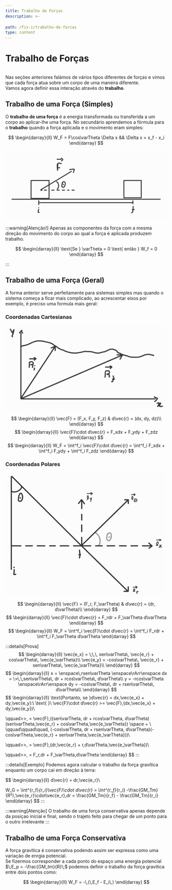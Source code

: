 ```yaml
---
title: Trabalho de Forças
description: >-
  
path: /fis-i/trabalho-de-forcas
type: content
---
```


# Trabalho de Forças

```toc

```

Nas seções anteriores falámos de vários tipos diferentes de forças e vimos que cada força atua sobre um corpo de uma maneira diferente.  
Vamos agora definir essa interação através do **trabalho**.

## Trabalho de uma Força (Simples)
O **trabalho de uma força** é a energia transformada ou transferida a um corpo ao aplicar-lhe uma força.
No secundário aprendemos a fórmula para o **trabalho** quando a força aplicada e o movimento eram simples: 

$$ 
\begin{darray}{ll}
W_F = F\cos\varTheta \Delta x && \Delta x = x_f - x_i
\end{darray}
$$

![Trabalho da força basico](./assets/0003-work-simple.png#dark=2)

:::warning[Atenção!]
Apenas as componentes da força com a mesma direção do movimento do corpo ao qual a força é aplicada produzem trabalho.

$$ 
\begin{darray}{ll}
\text{Se } \varTheta = 0 \text{ então } W_f = 0
\end{darray}
$$

:::

## Trabalho de uma Força (Geral)
A forma anterior serve perfeitamente para sistemas simples mas quando o sistema começa a ficar mais complicado, ao acrescentar eixos por exemplo, é preciso uma formula mais geral:

### Coordenadas Cartesianas

![Trabalho da força geral](./assets/0003-work-complex-movement.png#dark=2)

$$ 
\begin{darray}{ll}
\vec{F} = (F_x, F_y, F_z) & d\vec{r} = (dx, dy, dz)\\
\end{darray}
$$
$$
\begin{darray}{ll}
\vec{F}\cdot d\vec{r} = F_xdx + F_ydy + F_zdz
\end{darray}
$$
$$ 
\begin{darray}{ll}
W_F = \int^f_i \vec{F}\cdot d\vec{r} = \int^f_i F_xdx + \int^f_i F_ydy + \int^f_i F_zdz
\end{darray}
$$



### Coordenadas Polares

![Trabalho da força geral](./assets/0003-polar-coordenates-work.png#dark=2)

$$ 
\begin{darray}{ll}
\vec{F} = (F_r, F_\varTheta) & d\vec{r} = (dr, d\varTheta)\\
\end{darray}
$$
$$
\begin{darray}{ll}
\vec{F}\cdot d\vec{r} = F_rdr + F_\varTheta d\varTheta
\end{darray}
$$
$$ 
\begin{darray}{ll}
W_F = \int^f_i \vec{F}\cdot d\vec{r} = \int^f_i F_rdr + \int^f_i F_\varTheta d\varTheta
\end{darray}
$$

:::details[Prova]
$$ 
\begin{darray}{ll}
\vec{e_x} = \;\,\, sen\varTheta\, \vec{e_r} + cos\varTheta\, \vec{e_\varTheta}\\
\vec{e_y} = -cos\varTheta\, \vec{e_r} + sen\varTheta\, \vec{e_\varTheta}\\
\end{darray}
$$
$$
\begin{darray}{ll}
x = \enspace\,rsen\varTheta \enspace\rArr\enspace dx = \>\,\,sen\varTheta\, dr + rcos\varTheta\, d\varTheta\\
y = -rcos\varTheta \enspace\rArr\enspace dy = -cos\varTheta\, dr + rsen\varTheta\, d\varTheta\\
\end{darray}
$$
$$
\begin{darray}{ll}
\text{Portanto, se }d\vec{r} = dx\,\vec{e_x} + dy\,\vec{e_y}:\\
\text{ }\\
\vec{F}\cdot d\vec{r} \>= \vec{F}\,(dx\,\vec{e_x} + dy\,\vec{e_y})\\

\qquad\>\>\, = \vec{F}\,((sen\varTheta\, dr + rcos\varTheta\, d\varTheta)(sen\varTheta\,\vec{e_r} + cos\varTheta\,\vec{e_\varTheta}) \space + \\
\qquad\qquad\quad\, (-cos\varTheta\, dr + rsen\varTheta\, d\varTheta)(-cos\varTheta\,\vec{e_r} + sen\varTheta\,\vec{e_\varTheta}))\\

\qquad\>\>\, = \vec{F}\,(dr\,\vec{e_r} + r\,d\varTheta\,\vec{e_\varTheta})\\

\qquad\>\>\, = F_r\,dr + F_\varTheta\,d\varTheta
\end{darray}
$$
:::

:::details[Exemplo]
Podemos agora calcular o trabalho da força gravítica enquanto um corpo cai em direção à terra:

$$
\begin{darray}{ll}
d\vec{r} = dr\,\vec{e_r}\\

W_G = \int^{r_f}_{r_i}\vec{F}\cdot d\vec{r} = \int^{r_f}_{r_i} -\frac{GM_Tm}{R²}\,\vec{e_r}\cdot\vec{e_r}\,dr = \frac{GM_Tm}{r_f} - \frac{GM_Tm}{r_i}
\end{darray}
$$
:::

:::warning[Atenção]
O trabalho de uma força conservativa apenas depende da posiçao inicial e final, sendo o trajeto feito para chegar de um ponto para o outro irrelevante
:::

## Trabalho de uma Força Conservativa

A força gravítica é conservativa podendo assim ser expressa como uma variação de enrgia potencial.  
Se fizermos corresponder a cada ponto do espaço uma energia potencial $\;E_p = -\frac{GM_tm}{R}\;$ podemos definir o trabalho da força gravítica entre dois pontos como:

$$
\begin{darray}{ll}
W_F = -\,(\,E_f - E_i\,)
\end{darray}
$$



<!--
Quando estivermos a analizar o movimento de um corpo, podemos, no geral, reduzi-lo a apenas um ponto, simplificando o problema.

Isto deve-se ao facto de que todas as partes do corpo descrevem o mesmo movimento:
se tivermos um carro em movimento, tanto as portas, os bancos, o volante e mesmo o condutor movimentam-se à mesma
velocidade e têm uma posição sempre igual entre si. Podemos assim, neste caso, considerar o carro
como apenas um ponto e estudar o movimento desse ponto.

Ao ponto que resulta desta redução, chamamos [**ponto material**](color:green).

:::warning[Atenção!]
**Atenção que nem sempre podemos efetuar esta redução.**  
Por exemplo, se estivermos a estudar o movimento rotacional de um berlide, não podemos reduzir o berlinde a um ponto.
:::

## Posição

Antes de podermos definir os conceitos abaixo, precisamos de descrever a posição atual de um corpo, em função do tempo.
Assim, a posição de um corpo, já para 3 dimensões, é:

$$
\vec r = x(t) \vec e_x + y(t) \vec e_y + z(t) \vec e_z
$$

## Deslocamento e Trajetória

Quando um corpo se move do ponto A a um ponto B, temos:

- **Deslocamento**: é o vetor que une o ponto A ao ponto B. É uma linha reta e independente do caminho.
- **Trajetória/Caminho**: é o percurso que o corpo faz do ponto A ao ponto B.

![Deslocamento e Caminho](./assets/0001-path.png#dark=1)

O deslocamento é então dado por:

$$
\Delta \vec r = \vec r_2 - \vec r_1 = \Delta x \vec e_x + \Delta y \vec e_y + \Delta z \vec e_z
$$

## Velocidade Média

A velocidade média define-se como o quociente entre o deslocamento e o intervalo de tempo desse deslocamento.

$$
\begin{aligned}
\vec v_m &= \frac{\Delta \vec r}{\Delta t}\\
&= \frac{\vec r_2 - \vec r_1}{t_2 - t_1}\\
&= \frac{\Delta x}{\Delta t} \vec e_x + \frac{\Delta y}{\Delta t} \vec e_y + \frac{\Delta z}{\Delta t} \vec e_z
\end{aligned}
$$

## Velocidade Instantânea

A velocidade instantânea é a velocidade do corpo num certo instante.
Podemos pensar nisto como uma velocidade média num intervalo muito pequeno (na realidade, este é o conceito de derivada).

Assim, a velocidade instantânea é a derivada da posição:

$$
\begin{aligned}
\vec v(t) &= \left(\frac{\d x}{\d t}\right) \vec e_x + \left(\frac{\d y}{\d t}\right) \vec e_y + \left(\frac{\d z}{\d t}\right) \vec e_z\\
&= v_x \vec e_x + v_y \vec e_y + v_z \vec e_z
\end{aligned}
$$

As unidades SI da velocidade são $\op{ms}^{-1}$.

## Aceleração Média e Instantânea

A aceleração é para a velocidade o que a velocidade é para a posição.

Assim, temos que a **aceleração média** é:

$$
\begin{aligned}
\vec a_m &= \frac{\Delta \vec v}{\Delta t}\\
&= \frac{\vec v_2 - \vec v_1}{t_2 - t_1}\\
&= \frac{\Delta v_x}{\Delta t}\vec e_x + \frac{\Delta v_y}{\Delta t}\vec e_y + \frac{\Delta v_z}{\Delta t}\vec e_z\\
&= a_{mx} \vec e_x + a_{my} \vec e_y + a_{mz} \vec e_z
\end{aligned}
$$

E que a **aceleração instantânea** é:

$$
\begin{aligned}
\vec a(t) &= \left(\frac{\d v_x}{\d t}\right) \vec e_x + \left(\frac{\d v_y}{\d t}\right) \vec e_y + \left(\frac{\d v_z}{\d t}\right) \vec e_z\\
&= a_x \vec e_x + a_y \vec e_y + a_z \vec e_z
\end{aligned}
$$

As unidades SI da aceleração são $\op{ms}^{-2}$.

## Aplicações em Situações Reais

### Travagem de um Veículo

Normalmente, quando falamos de uma travagem de um veículo, existem dois momentos distintos onde podemos estudar o seu movimento:

- [**Momento de reação**](color:orange): o condutor do veículo avistou o obstáculo e reage ao mesmo, iniciando a travagem.
  Ao tempo entre o avistamento do obstáculo e o início da travagem chamamos [**tempo de reação**](color:orange).
- [**Momento de travagem**](color:yellow): a travagem é iniciada e o veículo reduz a sua velocidade com aceleração constante, até ser imobilizado.
  A este intervalo de tempo, desde o início da travagem até à imobilização do veículo, chamamos de [**tempo de travagem**](color:yellow).

Podemos observar como variam a posição, velocidade e aceleração do veículo durante estes dois momentos:

![Gráficos posição, velocidade e aceleração em função do tempo](./assets/0001-vehicle-breaking-graphs.svg#dark=2)

:::info[Exemplo]

**Um carro viaja a $45 \op{km/h}$ numa estrada quando avista um semáforo vermelho.**  
**O condutor do carro, após avistar o semáforo, demora $1.5 \op{s}$ a iniciar a travagem.**
**Ao travar, o carro é sujeito a uma aceleração de módulo $5 \op{ms}^{-2}$, terminando a travagem mesmo junto ao semáforo.**
**Qual a distância do carro ao semáforo, quando o avistou?**

O primeiro passo neste tipo de problemas é converter as unidades para o mais adequado.
Neste caso, dá-nos mais jeito utilizar metros e segundos, pelo que temos de passar a velocidade inicial para $\op{m/s}$.

$$
v_i = 45 \op{km/h} = 12.5 \op{m/s}
$$

Precisamos então, para chegar à resposta do problema, de determinar a distância percorrida pelo veículo
desde o momento do avistamento do obstáculo até à sua imobilização.  
Dividimos assim nos dois momentos que foram referidos acima, calculando a distância percorrida em cada um deles.

- [**Momento de reação**](color:orange)

  O tempo de reação do condutor foi de $t_r = 1.5 \op{s}$,
  pelo que temos de calcular a distância percorrida pelo carro durante
  esse intervalo de tempo a $45 \op{km/h}$, isto é, a $12.5 \op{m/s}$.

  A [equação das posições](/fis-i/guides/recap-highschool#equações-do-movimento) que descreve este movimento é:

  $$
  \vec r(t) = 12.5t~\vec e_x\quad (\op{m})
  $$

  ou mais simplesmente, a uma dimensão,

  $$
  x(t) = 12.5t\quad (\op{m})
  $$

  Assim, a distância percorrida durante o tempo de reação foi

  $$
  x(1.5) = 12.5 \times 1.5 = 18.75 \op{m}
  $$

- [**Momento de travagem**](color:yellow)

  Neste momento já não sabemos qual foi a duração da travagem, pelo que antes de conseguirmos calcular a distância
  percorrida durante a travagem, temos de calcular o tempo de travagem.  
  Estamos perante um **movimento uniformemente retardado**.

  A [equação das posições](/fis-i/guides/recap-highschool#equações-do-movimento) que descreve este movimento é:

  $$
  \vec r(t) = \left(18.75 + 12.5 t - \frac{5}{2} t^2\right) \vec e_x\quad (\op{m})
  $$

  ou mais simplesmente, a uma dimensão,

  $$
  x(t) = 18.75 + 12.5 t - \frac{5}{2} t^2\quad (\op{m})
  $$

  É de realçar que a aceleração tem sinal negativo visto que tem sentido contrário ao movimento.

  Assim, o tempo de travagem do veículo é o tempo decorrido até à velocidade do veículo ser nula.
  Para isso, necessitamos da [equação da velocidade](/fis-i/guides/recap-highschool#equações-do-movimento) deste movimento.

  $$
  v_x(t) = 12.5 - 5t
  $$

  E podemos então descobrir qual o instante em que o veículo é imobilizado.

  $$
  v_x(t) = 0 \Leftrightarrow 12.5 - 5t = 0 \Leftrightarrow t = 2.5 \op{s}
  $$

  Assim, o tempo de travagem é $t_t = 2.5 \op{s}$, pelo que podemos finalmente calcular a distância percorrida durante a travagem:

  $$
  x(2.5) = 18.75 + 12.5 \times 2.5 - \frac{5}{2} \times (2.5)^2 = 34.38 \op{m}
  $$

Juntando a distância percorrida nos dois momentos, chegamos à distância entre o ponto de avistamento do semáforo e o semáforo:

$$
d = 18.75 + 34.38 = 53.13 \op{m}
$$

Os gráficos que representam este movimento são:

![Gráficos posição, velocidade e aceleração em função do tempo do exemplo](./assets/0001-vehicle-breaking-graphs-example.svg#dark=2)

:::

### Lançamento Vertical

Quando lançamos um corpo na vertical, este descreve um movimento para cima, seguido de uma queda até ao chão.  
No movimento que vamos estudar, apenas uma única força atua no corpo, a **força gravítica**:
por simplificação, desprezamos a ação de todas as outras forças (resistência do ar, vento, etc).

Durante o [**movimento ascendente**](color:orange), a força gravítica (e consequentemente a aceleração,
visto que a força resultante e a aceleração têm sempre a mesma direção/sentido, pela [Segunda Lei de Newton](/fis-i/guides/recap-highschool#segunda-lei))
atua no sentido contrário ao movimento, diminuindo a velocidade do corpo.  
Isto claramente corresponde à realidade, pois se atirarmos um objeto para cima ele só consegue atingir uma certa altura.

Após chegar ao ponto mais alto (altura máxima), o corpo inverte o sentido do movimento e inicia o seu [**movimento descendente**](color:yellow).

No [**movimento descendente**](color:yellow), o corpo aumenta a sua velocidade, visto que a aceleração tem agora o sentido do movimento.
Após embater no chão, podemos ter dois casos:

- o corpo fica no chão (por exemplo, uma bola de golfe na relva)
- o corpo ressalta, repetindo uma ou mais vezes o movimento ascendente e descendente (por exemplo, uma bola saltitona num chão liso)

Por simplificação, a maioria dos casos estudados enquadram-se na primeira opção, podendo desprezar qualquer ressalto
(geralmente temos apenas de descobrir o tempo até ao primeiro embate no chão, a altura máxima atingida, etc).

Podemos observar como variam a posição, velocidade e aceleração do corpo durante estes dois movimentos:

![Gráficos posição, velocidade e aceleração em função do tempo](./assets/0001-vertical-throw-graphs.svg#dark=2)

:::info[Exemplo]

**Uma bola é lançada para cima do 2º andar de um prédio, situado a $15 \op{m}$ do chão,**
**com uma velocidade inicial de $6 \op{m/s}$.**  
**Considerado a aceleração gravítica $g = 9.8 \op{m/s}^2$ e desprezando a ação te todas as outras forças, determine o seguinte:**

**a) A altura máxima atingida pela bola.**

A prioridade neste tipo de exercícios é definir o movimento do corpo através das [equações do movimento](/fis-i/guides/recap-highschool#equações-do-movimento).  
Podemos considerar o sentido do eixo dos $yy$ como preferirmos, mas neste caso iremos considerar o sentido positivo de baixo para cima.
É indiferente, desde que seja consistente ao longo da resolução do exercício.

$$
\begin{aligned}
y(t) &= 15 + 6t - \frac{9.8}{2} t^2\\
v_y(t) &= 6 - 9.8 t
\end{aligned}
$$

A bola atinge a altura máxima quando inverte o sentido do movimento, isto é, quando a sua velocidade é nula.  
Como tal, o instante em que a bola está na altura máxima é dado por

$$
v_y(t) = 0 \Leftrightarrow 6-9.8 t = 0 \Leftrightarrow t = 0.612 \op{s}
$$

Podemos fazer corresponder uma posição a este instante, substituindo em $y(t)$:

$$
y(0.612) = 15 + 6 \times 0.612 - \frac{9.8}{2} \times (0.612)^2 = 16.84 \op{m}
$$

Assim, a altura máxima atingida pela bola é $16.84 \op{m}$, relativamente ao chão.

**b) O tempo desde o lançamento até a bola embater no chão.**

Para determinarmos quando tempo demora a bola a embater no chão, apenas necessitamos de
determinar o instante em que a sua altura é zero.

$$
y(t) = 0 \Leftrightarrow 15 + 6t - \frac{9.8}{2} t^2 = 0 \Leftrightarrow t = -1.24 \op{s}~\lor~t = 2.47 \op{s}
$$

O valor negativo para o tempo não faz sentido no contexto do problema, pelo que o descartamos:

$$
\xcancel{t = -1.24 \op{s}}~\lor~t = 2.47 \op{s} \implies t = 2.47 \op{s}
$$

Assim, a bola demora $2.47 \op{s}$ desde o lançamento até embater no chão.

**c) A velocidade com que a bola embate no chão.**

Já sabemos o instante em que a bola embate no chão, pelo que temos apenas de substituir na equação da velocidade.

$$
v_y(2.47) = 6 - 9.8 \times 2.47 = -18.21 \op{m/s}
$$

Assim, a bola embate no chão a $-18.21 \op{m/s}$.

---

Os gráficos que representam este movimento são:

![Gráficos posição, velocidade e aceleração em função do tempo do exemplo](./assets/0001-vertical-throw-graphs-example.svg#dark=2)
:::
--->